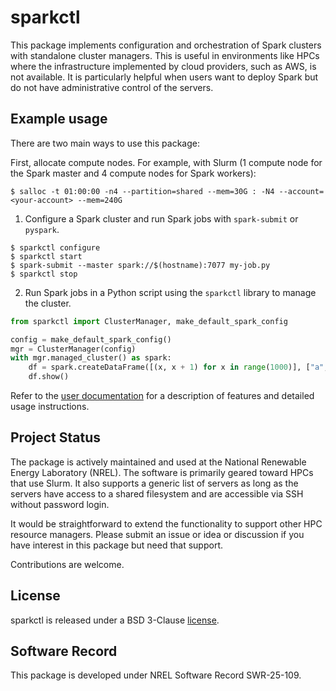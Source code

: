 # sparkctl
This package implements configuration and orchestration of Spark clusters with standalone cluster
managers. This is useful in environments like HPCs where the infrastructure implemented by cloud
providers, such as AWS, is not available. It is particularly helpful when users want to deploy Spark
but do not have administrative control of the servers.

## Example usage
There are two main ways to use this package:

First, allocate compute nodes. For example, with Slurm (1 compute node for the Spark master and
4 compute nodes for Spark workers):
   
```console
$ salloc -t 01:00:00 -n4 --partition=shared --mem=30G : -N4 --account=<your-account> --mem=240G
```
  
1. Configure a Spark cluster and run Spark jobs with `spark-submit` or `pyspark`.
```console
$ sparkctl configure
$ sparkctl start
$ spark-submit --master spark://$(hostname):7077 my-job.py
$ sparkctl stop
```

2. Run Spark jobs in a Python script using the `sparkctl` library to manage the cluster.
```python
from sparkctl import ClusterManager, make_default_spark_config

config = make_default_spark_config()
mgr = ClusterManager(config)
with mgr.managed_cluster() as spark:
    df = spark.createDataFrame([(x, x + 1) for x in range(1000)], ["a", "b"])
    df.show()
```

Refer to the [user documentation](https://nrel.github.io/sparkctl/) for a description of features
and detailed usage instructions.

## Project Status
The package is actively maintained and used at the National Renewable Energy Laboratory (NREL).
The software is primarily geared toward HPCs that use Slurm. It also supports a generic list of
servers as long as the servers have access to a shared filesystem and are accessible via SSH without
password login.

It would be straightforward to extend the functionality to support other HPC resource managers.
Please submit an issue or idea or discussion if you have interest in this package but need that
support.

Contributions are welcome.

## License
sparkctl is released under a BSD 3-Clause [license](https://github.com/NREL/sparkctl/LICENSE).

## Software Record
This package is developed under NREL Software Record SWR-25-109.
